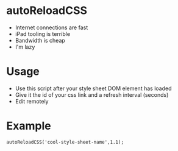 # autoReloadCSS
- Internet connections are fast
- iPad tooling is terrible
- Bandwidth is cheap
- I'm lazy

# Usage
- Use this script after your style sheet DOM element has loaded
- Give it the id of your css link and a refresh interval (seconds)
- Edit remotely

# Example
`autoReloadCSS('cool-style-sheet-name',1.1);`
